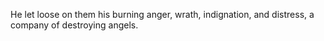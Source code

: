 He let loose on them his burning anger, wrath, indignation, and distress, a company of destroying angels.
